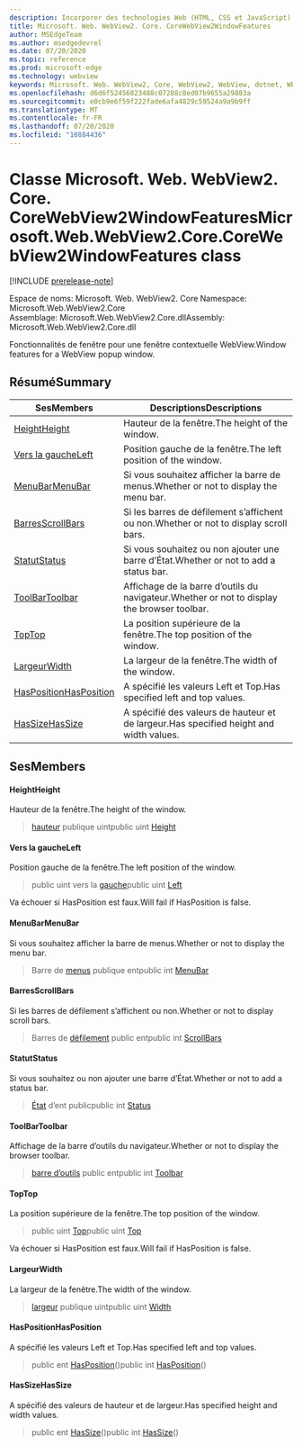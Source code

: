 ```yaml
---
description: Incorporer des technologies Web (HTML, CSS et JavaScript) dans vos applications natives avec le contrôle Microsoft Edge WebView2
title: Microsoft. Web. WebView2. Core. CoreWebView2WindowFeatures
author: MSEdgeTeam
ms.author: msedgedevrel
ms.date: 07/20/2020
ms.topic: reference
ms.prod: microsoft-edge
ms.technology: webview
keywords: Microsoft. Web. WebView2, Core, WebView2, WebView, dotnet, WPF, WinForms, application, Edge, CoreWebView2, CoreWebView2Controller, contrôle de navigateur, Edge html, Microsoft. Web. WebView2. Core. CoreWebView2WindowFeatures
ms.openlocfilehash: d6d6f52456823488c07288c8ed07b9655a29883a
ms.sourcegitcommit: e0cb9e6f59f222fade6afa4829c59524a9a9b9ff
ms.translationtype: MT
ms.contentlocale: fr-FR
ms.lasthandoff: 07/20/2020
ms.locfileid: "10884436"
---
```

# <span data-ttu-id="6d2a0-104">Classe Microsoft. Web. WebView2. Core. CoreWebView2WindowFeatures</span><span class="sxs-lookup"><span data-stu-id="6d2a0-104">Microsoft.Web.WebView2.Core.CoreWebView2WindowFeatures class</span></span> 

[!INCLUDE [prerelease-note](../../includes/prerelease-note.md)]

<span data-ttu-id="6d2a0-105">Espace de noms: Microsoft. Web. WebView2. Core </span><span class="sxs-lookup"><span data-stu-id="6d2a0-105">Namespace: Microsoft.Web.WebView2.Core</span></span>\
<span data-ttu-id="6d2a0-106">Assemblage: Microsoft.Web.WebView2.Core.dll</span><span class="sxs-lookup"><span data-stu-id="6d2a0-106">Assembly: Microsoft.Web.WebView2.Core.dll</span></span>

<span data-ttu-id="6d2a0-107">Fonctionnalités de fenêtre pour une fenêtre contextuelle WebView.</span><span class="sxs-lookup"><span data-stu-id="6d2a0-107">Window features for a WebView popup window.</span></span>

## <span data-ttu-id="6d2a0-108">Résumé</span><span class="sxs-lookup"><span data-stu-id="6d2a0-108">Summary</span></span>

 <span data-ttu-id="6d2a0-109">Ses</span><span class="sxs-lookup"><span data-stu-id="6d2a0-109">Members</span></span>                        | <span data-ttu-id="6d2a0-110">Descriptions</span><span class="sxs-lookup"><span data-stu-id="6d2a0-110">Descriptions</span></span>
--------------------------------|---------------------------------------------
[<span data-ttu-id="6d2a0-111">Height</span><span class="sxs-lookup"><span data-stu-id="6d2a0-111">Height</span></span>](#height) | <span data-ttu-id="6d2a0-112">Hauteur de la fenêtre.</span><span class="sxs-lookup"><span data-stu-id="6d2a0-112">The height of the window.</span></span>
[<span data-ttu-id="6d2a0-113">Vers la gauche</span><span class="sxs-lookup"><span data-stu-id="6d2a0-113">Left</span></span>](#left) | <span data-ttu-id="6d2a0-114">Position gauche de la fenêtre.</span><span class="sxs-lookup"><span data-stu-id="6d2a0-114">The left position of the window.</span></span>
[<span data-ttu-id="6d2a0-115">MenuBar</span><span class="sxs-lookup"><span data-stu-id="6d2a0-115">MenuBar</span></span>](#menubar) | <span data-ttu-id="6d2a0-116">Si vous souhaitez afficher la barre de menus.</span><span class="sxs-lookup"><span data-stu-id="6d2a0-116">Whether or not to display the menu bar.</span></span>
[<span data-ttu-id="6d2a0-117">Barres</span><span class="sxs-lookup"><span data-stu-id="6d2a0-117">ScrollBars</span></span>](#scrollbars) | <span data-ttu-id="6d2a0-118">Si les barres de défilement s’affichent ou non.</span><span class="sxs-lookup"><span data-stu-id="6d2a0-118">Whether or not to display scroll bars.</span></span>
[<span data-ttu-id="6d2a0-119">Statut</span><span class="sxs-lookup"><span data-stu-id="6d2a0-119">Status</span></span>](#status) | <span data-ttu-id="6d2a0-120">Si vous souhaitez ou non ajouter une barre d’État.</span><span class="sxs-lookup"><span data-stu-id="6d2a0-120">Whether or not to add a status bar.</span></span>
[<span data-ttu-id="6d2a0-121">ToolBar</span><span class="sxs-lookup"><span data-stu-id="6d2a0-121">Toolbar</span></span>](#toolbar) | <span data-ttu-id="6d2a0-122">Affichage de la barre d’outils du navigateur.</span><span class="sxs-lookup"><span data-stu-id="6d2a0-122">Whether or not to display the browser toolbar.</span></span>
[<span data-ttu-id="6d2a0-123">Top</span><span class="sxs-lookup"><span data-stu-id="6d2a0-123">Top</span></span>](#top) | <span data-ttu-id="6d2a0-124">La position supérieure de la fenêtre.</span><span class="sxs-lookup"><span data-stu-id="6d2a0-124">The top position of the window.</span></span>
[<span data-ttu-id="6d2a0-125">Largeur</span><span class="sxs-lookup"><span data-stu-id="6d2a0-125">Width</span></span>](#width) | <span data-ttu-id="6d2a0-126">La largeur de la fenêtre.</span><span class="sxs-lookup"><span data-stu-id="6d2a0-126">The width of the window.</span></span>
[<span data-ttu-id="6d2a0-127">HasPosition</span><span class="sxs-lookup"><span data-stu-id="6d2a0-127">HasPosition</span></span>](#hasposition) | <span data-ttu-id="6d2a0-128">A spécifié les valeurs Left et Top.</span><span class="sxs-lookup"><span data-stu-id="6d2a0-128">Has specified left and top values.</span></span>
[<span data-ttu-id="6d2a0-129">HasSize</span><span class="sxs-lookup"><span data-stu-id="6d2a0-129">HasSize</span></span>](#hassize) | <span data-ttu-id="6d2a0-130">A spécifié des valeurs de hauteur et de largeur.</span><span class="sxs-lookup"><span data-stu-id="6d2a0-130">Has specified height and width values.</span></span>

## <span data-ttu-id="6d2a0-131">Ses</span><span class="sxs-lookup"><span data-stu-id="6d2a0-131">Members</span></span>

#### <span data-ttu-id="6d2a0-132">Height</span><span class="sxs-lookup"><span data-stu-id="6d2a0-132">Height</span></span> 

<span data-ttu-id="6d2a0-133">Hauteur de la fenêtre.</span><span class="sxs-lookup"><span data-stu-id="6d2a0-133">The height of the window.</span></span>

> <span data-ttu-id="6d2a0-134">[hauteur](#height) publique uint</span><span class="sxs-lookup"><span data-stu-id="6d2a0-134">public uint [Height](#height)</span></span>

#### <span data-ttu-id="6d2a0-135">Vers la gauche</span><span class="sxs-lookup"><span data-stu-id="6d2a0-135">Left</span></span> 

<span data-ttu-id="6d2a0-136">Position gauche de la fenêtre.</span><span class="sxs-lookup"><span data-stu-id="6d2a0-136">The left position of the window.</span></span>

> <span data-ttu-id="6d2a0-137">public uint vers la [gauche](#left)</span><span class="sxs-lookup"><span data-stu-id="6d2a0-137">public uint [Left](#left)</span></span>

<span data-ttu-id="6d2a0-138">Va échouer si HasPosition est faux.</span><span class="sxs-lookup"><span data-stu-id="6d2a0-138">Will fail if HasPosition is false.</span></span>

#### <span data-ttu-id="6d2a0-139">MenuBar</span><span class="sxs-lookup"><span data-stu-id="6d2a0-139">MenuBar</span></span> 

<span data-ttu-id="6d2a0-140">Si vous souhaitez afficher la barre de menus.</span><span class="sxs-lookup"><span data-stu-id="6d2a0-140">Whether or not to display the menu bar.</span></span>

> <span data-ttu-id="6d2a0-141">Barre de [menus](#menubar) publique ent</span><span class="sxs-lookup"><span data-stu-id="6d2a0-141">public int [MenuBar](#menubar)</span></span>

#### <span data-ttu-id="6d2a0-142">Barres</span><span class="sxs-lookup"><span data-stu-id="6d2a0-142">ScrollBars</span></span> 

<span data-ttu-id="6d2a0-143">Si les barres de défilement s’affichent ou non.</span><span class="sxs-lookup"><span data-stu-id="6d2a0-143">Whether or not to display scroll bars.</span></span>

> <span data-ttu-id="6d2a0-144">Barres de [défilement](#scrollbars) public ent</span><span class="sxs-lookup"><span data-stu-id="6d2a0-144">public int [ScrollBars](#scrollbars)</span></span>

#### <span data-ttu-id="6d2a0-145">Statut</span><span class="sxs-lookup"><span data-stu-id="6d2a0-145">Status</span></span> 

<span data-ttu-id="6d2a0-146">Si vous souhaitez ou non ajouter une barre d’État.</span><span class="sxs-lookup"><span data-stu-id="6d2a0-146">Whether or not to add a status bar.</span></span>

> <span data-ttu-id="6d2a0-147">[État](#status) d’ent public</span><span class="sxs-lookup"><span data-stu-id="6d2a0-147">public int [Status](#status)</span></span>

#### <span data-ttu-id="6d2a0-148">ToolBar</span><span class="sxs-lookup"><span data-stu-id="6d2a0-148">Toolbar</span></span> 

<span data-ttu-id="6d2a0-149">Affichage de la barre d’outils du navigateur.</span><span class="sxs-lookup"><span data-stu-id="6d2a0-149">Whether or not to display the browser toolbar.</span></span>

> <span data-ttu-id="6d2a0-150">[barre d’outils](#toolbar) public ent</span><span class="sxs-lookup"><span data-stu-id="6d2a0-150">public int [Toolbar](#toolbar)</span></span>

#### <span data-ttu-id="6d2a0-151">Top</span><span class="sxs-lookup"><span data-stu-id="6d2a0-151">Top</span></span> 

<span data-ttu-id="6d2a0-152">La position supérieure de la fenêtre.</span><span class="sxs-lookup"><span data-stu-id="6d2a0-152">The top position of the window.</span></span>

> <span data-ttu-id="6d2a0-153">public uint [Top](#top)</span><span class="sxs-lookup"><span data-stu-id="6d2a0-153">public uint [Top](#top)</span></span>

<span data-ttu-id="6d2a0-154">Va échouer si HasPosition est faux.</span><span class="sxs-lookup"><span data-stu-id="6d2a0-154">Will fail if HasPosition is false.</span></span>

#### <span data-ttu-id="6d2a0-155">Largeur</span><span class="sxs-lookup"><span data-stu-id="6d2a0-155">Width</span></span> 

<span data-ttu-id="6d2a0-156">La largeur de la fenêtre.</span><span class="sxs-lookup"><span data-stu-id="6d2a0-156">The width of the window.</span></span>

> <span data-ttu-id="6d2a0-157">[largeur](#width) publique uint</span><span class="sxs-lookup"><span data-stu-id="6d2a0-157">public uint [Width](#width)</span></span>

#### <span data-ttu-id="6d2a0-158">HasPosition</span><span class="sxs-lookup"><span data-stu-id="6d2a0-158">HasPosition</span></span> 

<span data-ttu-id="6d2a0-159">A spécifié les valeurs Left et Top.</span><span class="sxs-lookup"><span data-stu-id="6d2a0-159">Has specified left and top values.</span></span>

> <span data-ttu-id="6d2a0-160">public ent [HasPosition](#hasposition)()</span><span class="sxs-lookup"><span data-stu-id="6d2a0-160">public int [HasPosition](#hasposition)()</span></span>

#### <span data-ttu-id="6d2a0-161">HasSize</span><span class="sxs-lookup"><span data-stu-id="6d2a0-161">HasSize</span></span> 

<span data-ttu-id="6d2a0-162">A spécifié des valeurs de hauteur et de largeur.</span><span class="sxs-lookup"><span data-stu-id="6d2a0-162">Has specified height and width values.</span></span>

> <span data-ttu-id="6d2a0-163">public ent [HasSize](#hassize)()</span><span class="sxs-lookup"><span data-stu-id="6d2a0-163">public int [HasSize](#hassize)()</span></span>

